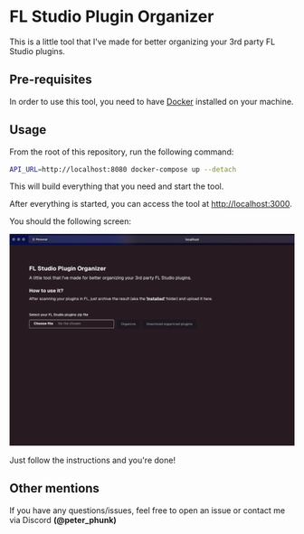 # FL Studio Plugin Organizer

This is a little tool that I've made for better organizing your 3rd party FL Studio plugins.

## Pre-requisites

In order to use this tool, you need to have [Docker](https://docs.docker.com/engine/install/) installed on your machine.

## Usage

From the root of this repository, run the following command:

```bash
API_URL=http://localhost:8080 docker-compose up --detach
```

This will build everything that you need and start the tool.

After everything is started, you can access the tool at [http://localhost:3000](http://localhost:3000).

You should the following screen:

![alt text](image.png)

Just follow the instructions and you're done!

## Other mentions

If you have any questions/issues, feel free to open an issue or contact me via Discord **(@peter_phunk)**  